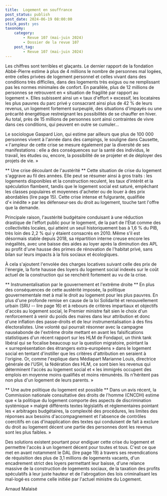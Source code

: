 ```yaml
---
title:  Logement en souffrance
post_status: publish
post_date: 2024-06-19 08:00:00
stick_post: yes
taxonomy:
    category:
        - Revue 107 (mai-juin 2024)
        - Dossier de la revue 107
    post_tag:
        - Revue 107 (mai-juin 2024)
---
```




 Les chiffres sont terribles et glaçants. Le dernier rapport de la fondation Abbé-Pierre estime à plus de 4 millions le nombre de personnes mal logées, entre celles privées de logement personnel et celles vivant dans des conditions très difficiles, dans des logements très exigus ou ne remplissant pas les normes minimales de confort. En parallèle, plus de 12 millions de personnes se retrouvent en « situation de fragilité par rapport au logement ». Elles subissent ainsi un « taux d'effort » excessif, les locataires les plus pauvres du parc privé y consacrant ainsi plus de 42 % de leurs revenus, un logement fortement surpeuplé, des situations d'impayés ou une précarité énergétique restreignant les possibilités de se chauffer en hiver. Au total, près de 15 millions de personnes sont ainsi contraintes de vivre dans ces conditions, qui peuvent en outre se cumuler...

 Le sociologue Gaspard Lion, qui estime par ailleurs que plus de 100 000 personnes vivent à l'année dans des campings, le souligne dans Causette, « l'ampleur de cette crise se mesure également par la diversité de ses manifestations : elle a des conséquences sur la santé des individus, le travail, les études ou, encore, la possibilité de se projeter et de déployer des projets de vie. »

** Une crise découlant de l'austérité
**
 Cette situation de crise du logement s'aggrave au fil des années. Elle peut se résumer ainsi à gros traits : les logements disponibles et la construction reculent, les taux d'intérêt et la spéculation flambent, tandis que le logement social est saturé, empêchant les classes populaires et moyennes d'acheter ou de louer à des prix abordables (lire page 15). Cette crise intense et fulgurante, qualifiée d'« inédite » par les défenseur·ses du droit au logement, touche tant l'offre que la demande.

 Principale raison, l'austérité budgétaire conduisant à une réduction drastique de l'effort public pour le logement, de la part de l'État comme des collectivités locales, qui atteint un seuil historiquement bas à 1,6 % du PIB, très loin des 2,2 % qui y étaient consacrés en 2010. Même s'il est désormais stable depuis 2018, sa répartition interne creuse encore les inégalités, avec une baisse des aides au loyer après la diminution des APL au profit d'une hausse des primes de rénovation de l'habitat privé, sans bilan sur leurs impacts à la fois sociaux et écologiques.

 À cela s'ajoutent l'envolée des charges locatives suivant celle des prix de l'énergie, la forte hausse des loyers du logement social indexés sur le coût actuel de la construction qui se renchérit fortement au vu de la crise.

** Instrumentalisation par le gouvernement et l'extrême droite
**
 En plus des conséquences de cette austérité imposée, la politique gouvernementale met à mal le droit au logement pour les plus pauvres. En plus d'une profonde remise en cause de la loi Solidarité et renouvellement urbain (SRU -- lire page 16) et à rebours de critères impartiaux et objectifs d'accès au logement social, le Premier ministre fait sien le choix d'un renforcement à venir du poids des maires dans leur attribution et donc d'une inflation des passe-droits et de leur instrumentalisation à des fins électoralistes. Une volonté qui pourrait résonner avec la campagne nauséabonde de l'extrême droite mettant en avant les falsifications statistiques d'un récent rapport sur les HLM de Fondapol, un think tank libéral qui se focalise beaucoup sur la question migratoire, pointant la « surreprésentation des étrangers extra-européens » dans le logement social en tentant d'instiller que les critères d'attribution en seraient à l'origine. Or, comme l'explique dans Médiapart Marianne Louis, directrice générale de l'USH, la fédération des HLM, ce sont bien les revenus qui déterminent l'accès au logement social et « les immigrés occupent des emplois en moyenne moins qualifiés et moins rémunérés. Ils n'héritent pas non plus d'un logement de leurs parents. »

** Une autre politique du logement est possible
**
 Dans un avis récent, la Commission nationale consultative des droits de l'homme (CNCDH) estime que « la politique du logement comporte des aspects de discrimination systémique » malgré différents textes législatifs et réglementaires pointant les « arbitrages budgétaires, la complexité́ des procédures, les limites des réponses aux besoins d'accompagnement et l'absence de contrôles coercitifs en cas d'inapplication des textes qui conduisent de fait à exclure du droit au logement décent une partie des personnes dont les revenus sont les plus faibles. »

 Des solutions existent pourtant pour endiguer cette crise du logement et permettre l'accès à un logement décent pour toutes et tous. C'est ce que met en avant notamment le DAL (lire page 19) à travers ses revendications de réquisition des plus de 3,1 millions de logements vacants, d'un encadrement strict des loyers permettant leur baisse, d'une relance massive de la construction de logements sociaux, de la taxation des profits spéculatifs à leur juste hauteur et de l'abrogation des lois criminalisant les mal-logé·es comme celle initiée par l'actuel ministre du Logement.

 Arnaud Malaisé
